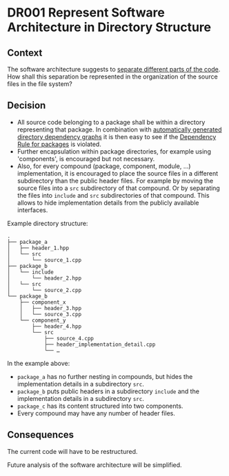 DR001 Represent Software Architecture in Directory Structure
============================================================

Context
-------

The software architecture suggests to [separate different parts of the code](<\ref component_architecture> "reference to 'Component Architecture' in Doxygen documentation").
How shall this separation be represented in the organization of the source files in the file system?

Decision
--------

- All source code belonging to a package shall be within a directory representing that package.
  In combination with [automatically generated directory dependency graphs][DDG] it is then easy to see
  if the [Dependency Rule for packages](<\ref interpretation_dependency_rule> "reference to ' Interpretation of the Dependency Rule' in Doxygen documentation") is violated.
- Further encapsulation within package directories, for example using 'components', is encouraged but not necessary.
- Also, for every compound (package, component, module, ...) implementation, it is encouraged to
  place the source files in a different subdirectory than the public header files.
  For example by moving the source files into a `src` subdirectory of that compound.
  Or by separating the files into `include` and `src` subdirectories of that compound.
  This allows to hide implementation details from the publicly available interfaces.

Example directory structure:

```plain
.
├── package_a
│   ├── header_1.hpp
│   └── src
│       └── source_1.cpp
├── package_b
│   └── include
│       └── header_2.hpp
│   └── src
│       └── source_2.cpp
└── package_b
    ├── component_x
    │   ├── header_3.hpp
    │   └── source_3.cpp
    └── component_y
        ├── header_4.hpp
        └── src
            ├── source_4.cpp
            ├── header_implementation_detail.cpp
            └── …
```

In the example above:

- `package_a` has no further nesting in compounds, but hides the implementation details in a subdirectory `src`.
- `package_b` puts public headers in a subdirectory `include` and the implementation details in a subdirectory `src`.
- `package_c` has its content structured into two components.
- Every compound may have any number of header files.

Consequences
------------

The current code will have to be restructured.

Future analysis of the software architecture will be simplified.

[DDG]: https://www.doxygen.nl/manual/diagrams.html "Doxygen documentation of graphs which can be generated."
